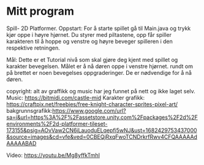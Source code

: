 # Mitt program

Spill- 2D Platformer.
Oppstart:
For å starte spillet gå til Main.java og trykk kjør oppe i høyre hjørnet. Du styrer med piltastene, opp får spiller karakteren til å hoppe og venstre og høyre beveger spilleren i den respektive retningen. 

Mål:
Dette er et Tutorial nivå som skal gjøre deg kjent med spillet og karakter bevegelsen. Målet er å nå døren oppe i venstre hjørnet. rundt om på brettet er noen bevegelses oppgraderinger. De er nødvendige for å nå døren.

copyright:
alt av graffikk og music har jeg funnet på nett og ikke laget selv.
Music: https://bitmidi.com/castle-mid
Karakter grafikk: https://craftpix.net/freebies/free-knight-character-sprites-pixel-art/
bakgrunnsgrafikk:https://www.google.com/url?sa=i&url=https%3A%2F%2Fassetstore.unity.com%2Fpackages%2F2d%2Fenvironments%2F2d-platformer-tileset-173155&psig=AOvVaw2CN6iLauoduELqepfi5wNJ&ust=1682429753437000&source=images&cd=vfe&ved=0CBEQjRxqFwoTCNDrkrfRwv4CFQAAAAAdAAAAABAD

Video:
https://youtu.be/Mg8yffkTmhI